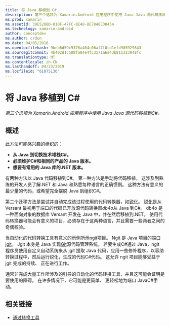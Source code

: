 ```yaml
---
title: 将 Java 移植到 C#
description: 第三个选项为 Xamarin.Android 应用程序中使用 Java Java 源代码移植到C#。
ms.prod: xamarin
ms.assetid: 39E528BD-010F-47FC-BE48-8E7848E30454
ms.technology: xamarin-android
author: conceptdev
ms.author: crdun
ms.date: 04/05/2016
ms.openlocfilehash: 9beb6d59c9376a404c06af7f0cd1efd985929843
ms.sourcegitcommit: 4b402d1c508fa84e4fc3171a6e43b811323948fc
ms.translationtype: MT
ms.contentlocale: zh-CN
ms.lasthandoff: 04/23/2019
ms.locfileid: "61075136"
---
```

# <a name="porting-java-to-c"></a>将 Java 移植到 C#

_第三个选项为 Xamarin.Android 应用程序中使用 Java Java 源代码移植到C#。_

## <a name="overview"></a>概述

此方法可能感兴趣的组织的：

-  **从 Java 到切换技术堆栈C#。**
-  **必须维护C#和相同的产品的 Java 版本。**
-  **想要有常用的 Java 库的.NET 版本。**


有两种方法以 Java 代码移植到C#。 第一种方法是手动将代码移植。 这涉及到熟练的开发人员了解.NET 和 Java 和熟悉每种语言的正确惯例。 这种方法有意义的最少量的代码，或希望完全摆脱 Java 到组织C#。

第二个迁移方法是尝试并自动完成该过程使用的代码转换器，如[锐化](https://github.com/mono/sharpen)。 [锐化](https://github.com/mono/sharpen)是从 Versant 最初用于端口的代码已开放源代码转换器*db4o*从 Java 到C#。 db4o 是一种面向对象的数据库 Versant 开发在 Java 中，并在然后移植到.NET。 使用代码转换器可能会有意义的项目，必须存在于这两种语言，并且需要一些两者之间的奇偶校验。

当自动化的代码转换工具有意义的示例所示[ngit](https://github.com/mono/ngit)项目。
Ngit 是 Java 项目的端口[jgit](http://eclipse.org/)。
Jgit 本身是 Java 实现[Git](http://git-scm.com/)源代码管理系统。 若要生成C#通过 Java，ngit 程序员使用自定义自动系统来从 jgit 提取 Java 代码，应用一些修补程序，以容纳转换过程中，然后运行锐化，生成的代码C#代码。 这允许 ngit 项目能够受益于 jgit 完成的持续、 正在进行工作。

通常非完成大量工作所涉及的引导的自动化的代码转换工具，并且这可能会证明是要使用的障碍。 在许多情况下，它可能是更简单、 更轻松地为端口 JavaC#手动。



## <a name="related-links"></a>相关链接

- [通过转换工具](https://github.com/mono/sharpen)
